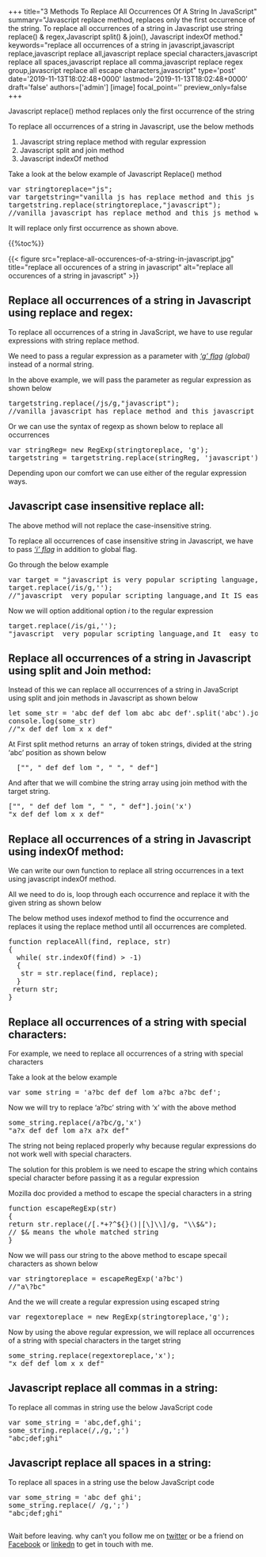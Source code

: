 +++
title="3 Methods To Replace All Occurrences Of A String In JavaScript"
summary="Javascript replace method, replaces only the first occurrence of the string. To replace all occurrences of a string in Javascript use string replace() & regex,Javascript split() & join(), Javascript indexOf method."
keywords="replace all occurrences of a string in javascript,javascript replace,javascript replace all,javascript replace special characters,javascript replace all spaces,javascript replace all comma,javascript replace regex group,javascript replace all escape characters,javascript"
type='post'
date='2019-11-13T18:02:48+0000'
lastmod='2019-11-13T18:02:48+0000'
draft='false'
authors=['admin']
[image]
focal_point=''
preview_only=false
+++


Javascript replace() method replaces only the first occurrence of the string

To replace all occurrences of a string in Javascript, use the below methods

<ol><li>Javascript string replace method with regular expression</li><li>Javascript split and join method</li><li>Javascript indexOf method</li></ol>

Take a look at the below example of Javascript Replace() method

<pre>var stringtoreplace="js";
var targetstring="vanilla js has replace method and this js method wont replace all occurrences";
targetstring.replace(stringtoreplace,"javascript");
//vanilla javascript has replace method and this js method wont replace all occurrences</pre>

It will replace only first occurrence as shown above.

{{%toc%}}

{{< figure src="replace-all-occurences-of-a-string-in-javascript.jpg" title="replace all occurences of a string in javascript" alt="replace all occurences of a string in javascript" >}}

## Replace all occurrences of a string in Javascript using replace and regex:

To replace all occurrences of a string in JavaScript, we have to use regular expressions with string replace method.

We need to pass a regular expression as a parameter with <span style="text-decoration: underline;"><em>‘g’</em><em> flag</em></span><em>&nbsp;(global)</em> instead of a normal string.

In the above example, we will pass the parameter as regular expression as shown below

<pre>targetstring.replace(/js/g,"javascript");
//vanilla javascript has replace method and this javascript method wont replace all occurrences</pre>

Or we can use the syntax of regexp as shown below to replace all occurrences

<pre>var stringReg= new RegExp(stringtoreplace, 'g');
targetstring = targetstring.replace(stringReg, 'javascript');</pre>

Depending upon our comfort we can use either of the regular expression ways.

## Javascript case insensitive replace all:

The above method will not replace the case-insensitive string.

To replace all occurrences of case insensitive string in Javascript, we have to pass <span style="text-decoration: underline;"><em>‘i’ flag</em></span> in addition to global flag.

Go through the below example

<pre>var target = "javascript is very popular scripting language,and It IS easy to learn";
target.replace(/is/g,'');
//"javascript  very popular scripting language,and It IS easy to learn"</pre>

Now we will option additional option <em>i</em> to the regular expression

<pre>target.replace(/is/gi,'');
"javascript  very popular scripting language,and It  easy to learn"</pre>

## Replace all occurrences of a string in Javascript using split and Join method:

Instead of this we can replace all occurrences of a string in JavaScript using split and join methods in Javascript as shown below

<pre>let some_str = 'abc def def lom abc abc def'.split('abc').join('x')
console.log(some_str)
//"x def def lom x x def"</pre>

At First split method returns&nbsp; an array of token strings, divided at the string ‘abc’ position as shown below

<pre>&nbsp;&nbsp;["", " def def lom ", " ", " def"]</pre>

And after that we will combine the string array using join method with the target string.

<pre>["", " def def lom ", " ", " def"].join('x')
"x def def lom x x def"</pre>

## Replace all occurrences of a string in Javascript using indexOf method:

We can write our own function to replace all string occurrences in a text using javascript indexOf method.

All we need to do is, loop through each occurrence and replace it with the given string as shown below

The below method uses indexof method to find the occurrence and replaces it using the replace method until all occurrences are completed.

<pre>function replaceAll(find, replace, str)
{
  while( str.indexOf(find) &gt; -1)
  {
   str = str.replace(find, replace);
  }
 return str;
}</pre>

## Replace all occurrences of a string with special characters:

For example, we need to replace all occurrences of a string with special characters

Take a look at the below example

<pre>var some_string = 'a?bc def def lom a?bc a?bc def';</pre>

Now we will try to replace ‘a?bc’ string with ‘x’ with the above method

<pre>some_string.replace(/a?bc/g,'x')
"a?x def def lom a?x a?x def"</pre>

The string not being replaced properly why because regular expressions do not work well with special characters.

The solution for this problem is we need to escape the string which contains special character before passing it as a regular expression

Mozilla doc provided a method to escape the special characters in a string

<pre>function&nbsp;escapeRegExp(str)
{
return&nbsp;str.replace(/[.*+?^${}()|[\]\\]/g,&nbsp;"\\$&amp;");
// $&amp; means the whole matched string
}</pre>

Now we will pass our string to the above method to escape specail characters as shown below

<pre>var stringtoreplace =&nbsp;escapeRegExp('a?bc')
//"a\?bc"</pre>

And the we will create a regular expression using escaped string

<pre>var regextoreplace = new&nbsp;RegExp(stringtoreplace,'g');</pre>

Now by using the above regular expression, we will replace all occurrences of a string with special characters in the target string

<pre>some_string.replace(regextoreplace,'x');
"x def def lom x x def"</pre>

## Javascript replace all commas in a string:

To replace all commas in string use the below JavaScript code

<pre>var some_string = 'abc,def,ghi';
some_string.replace(/,/g,';')
"abc;def;ghi"</pre>

## Javascript replace all spaces in a string:

To replace all spaces in a string use the below JavaScript code

<pre>var some_string = 'abc def ghi';
some_string.replace(/ /g,';')
"abc;def;ghi"</pre>

## 

Wait before leaving.
why can’t you follow me on <a href="https://twitter.com/arungudelli" target="_blank" rel="noopener">twitter</a> or be a friend on <a href="https://www.facebook.com/gudelliArun" target="_blank" rel="noopener">Facebook</a> or  <a href="https://www.linkedin.com/in/arungudelli/" target="_blank" rel="noopener">linkedn</a> to get in touch with me.







